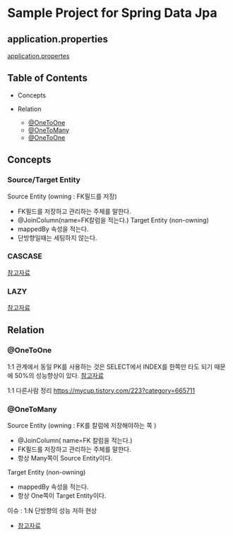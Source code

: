 # Sample Project for Spring Data Jpa

## application.properties
[application.propertes](https://creatorpark-tech-stack.tistory.com/2?category=812808)

## Table of Contents

* Concepts


* Relation
    * [@OneToOne](#@OneToOne)
    * [@OneToMany](#@OneToMany)
    * [@OneToOne](#@OneToOne)

## Concepts
### Source/Target Entity
Source Entity (owning : FK필드를 저장)
- FK필드를 저장하고 관리하는 주체를 말한다.
- @JoinColumn(name=FK칼럼을 적는다.)
Target Entity (non-owning)
- mappedBy 속성을 적는다.
- 단방향일때는 세팅하지 않는다.

### CASCASE
[참고자료](https://vladmihalcea.com/a-beginners-guide-to-jpa-and-hibernate-cascade-types/)
  
### LAZY
[참고자료](https://vladmihalcea.com/initialize-lazy-proxies-collections-jpa-hibernate/)

## Relation
### @OneToOne


1:1 관계에서 동일 PK를 사용하는 것은 SELECT에서 INDEX를 한쪽만 타도 되기 때문에 50%의 성능향상이 있다.
[참고자료](https://vladmihalcea.com/the-best-way-to-map-a-onetoone-relationship-with-jpa-and-hibernate/)
  
  

  
  1:1 다른사람 정리
  https://mycup.tistory.com/223?category=665711



### @OneToMany
Source Entity (owning : FK를 칼럼에 저장해야하는 쪽 )
- @JoinColumn( name=FK 칼럼을 적는다.)
- FK필드를 저장하고 관리하는 주체를 말한다.
- 항상 Many쪽이 Source Entity이다.

Target Entity (non-owning)
- mappedBy 속성을 적는다.
- 항상 One쪽이 Target Entity이다.

이슈 : 1:N 단방향의 성능 저하 현상 
- [참고자료](https://vladmihalcea.com/the-best-way-to-map-a-onetomany-association-with-jpa-and-hibernate/)
